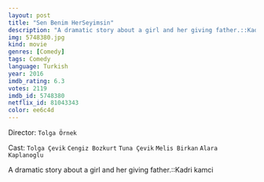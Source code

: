 ```yaml
---
layout: post
title: "Sen Benim HerSeyimsin"
description: "A dramatic story about a girl and her giving father.::Kadri kamci.."
img: 5748380.jpg
kind: movie
genres: [Comedy]
tags: Comedy 
language: Turkish
year: 2016
imdb_rating: 6.3
votes: 2119
imdb_id: 5748380
netflix_id: 81043343
color: ee6c4d
---
```

Director: `Tolga Örnek`  

Cast: `Tolga Çevik` `Cengiz Bozkurt` `Tuna Çevik` `Melis Birkan` `Alara Kaplanoglu` 

A dramatic story about a girl and her giving father.::Kadri kamci